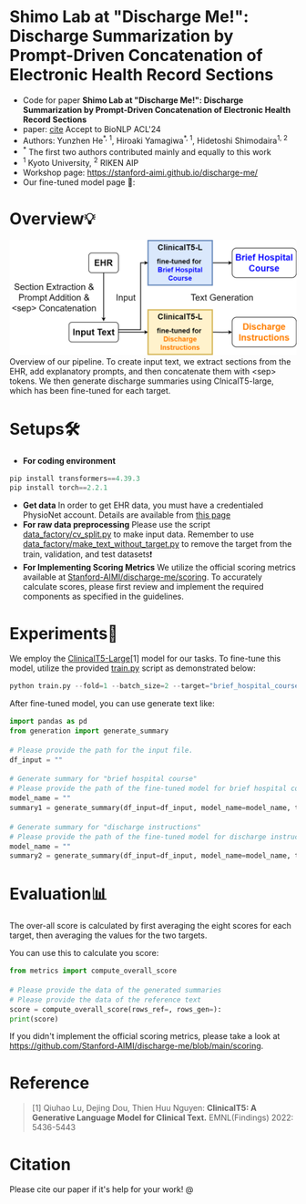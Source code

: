 # Shimo Lab at "Discharge Me!": Discharge Summarization by Prompt-Driven Concatenation of Electronic Health Record Sections
- Code for paper **Shimo Lab at "Discharge Me!": Discharge Summarization by Prompt-Driven Concatenation of Electronic Health Record Sections**
- paper: [cite](https://arxiv.org/abs/2406.18094)  Accept to BioNLP ACL'24
- Authors: Yunzhen He<sup>\*, 1</sup>, Hiroaki Yamagiwa<sup>\*, 1</sup>,  Hidetoshi Shimodaira<sup>1, 2</sup>
- <sup>\*</sup> The first two authors contributed mainly and equally to this work
- <sup>1</sup> Kyoto University, <sup>2</sup> RIKEN AIP
- Workshop page: https://stanford-aimi.github.io/discharge-me/
- Our fine-tuned model page 🤗: 

# Overview💡
![pipeline](DischargeMePipeline.drawio.png)
Overview of our pipeline. To create input text, we extract sections from the EHR, add explanatory prompts, and then concatenate them with \<sep> tokens. We then generate discharge summaries using ClnicalT5-large, which has been fine-tuned for each target.
  
# Setups🛠️
- **For coding environment**
```python
pip install transformers==4.39.3
pip install torch==2.2.1
```
- **Get data**
In order to get EHR data, you must have a credentialed PhysioNet account. Details are available from [this page](https://physionet.org/content/discharge-me/1.3/)
- **For raw data preprocessing**
Please use the script [data_factory/cv_split.py](data_factory/cv_split.py) to make input data. Remember to use [data_factory/make_text_without_target.py](data_factory/make_text_without_target.py) to remove the target from the train, validation, and test datasets❗️
- **For Implementing Scoring Metrics**
  We utilize the official scoring metrics available at [Stanford-AIMI/discharge-me/scoring](https://github.com/Stanford-AIMI/discharge-me/blob/main/scoring). To accurately calculate scores, please first review and implement the required components as specified in the guidelines.

# Experiments🔬
We employ the [ClinicalT5-Large](https://aclanthology.org/2022.findings-emnlp.398.pdf)[1] model for our tasks. To fine-tune this model, utilize the provided [train.py](train.py) script as demonstrated below:

```python
python train.py --fold=1 --batch_size=2 --target="brief_hospital_course" --model_name="luqh/ClinicalT5-large"
```
After fine-tuned model, you can use generate text like:
```python
import pandas as pd
from generation import generate_summary

# Please provide the path for the input file.
df_input = ""

# Generate summary for "brief hospital course"
# Please provide the path of the fine-tuned model for brief hospital course.
model_name = ""
summary1 = generate_summary(df_input=df_input, model_name=model_name, target="brief_hospital_course")

# Generate summary for "discharge instructions"
# Please provide the path of the fine-tuned model for discharge instructions.
model_name = ""
summary2 = generate_summary(df_input=df_input, model_name=model_name, target="discharge_instructions")
```

# Evaluation📊
The over-all score is calculated by first averaging the eight scores for each target, then averaging the values for the two targets.

You can use this to calculate you score:
```python
from metrics import compute_overall_score
 
# Please provide the data of the generated summaries
# Please provide the data of the reference text
score = compute_overall_score(rows_ref=, rows_gen=):
print(score)
```

If you didn't implement the official scoring metrics, please take a look at https://github.com/Stanford-AIMI/discharge-me/blob/main/scoring.

# Reference
> [1] Qiuhao Lu, Dejing Dou, Thien Huu Nguyen: **ClinicalT5: A Generative Language Model for Clinical Text.** EMNL(Findings) 2022: 5436-5443


# Citation
Please cite our paper if it's help for your work!
@
